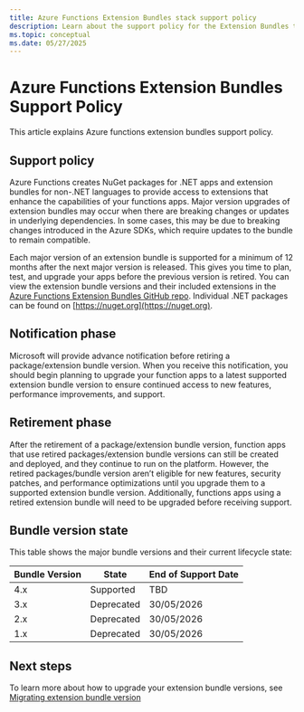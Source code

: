 ```yaml
---
title: Azure Functions Extension Bundles stack support policy
description: Learn about the support policy for the Extension Bundles that Azure Functions supports.
ms.topic: conceptual
ms.date: 05/27/2025
---
```



# Azure Functions Extension Bundles Support Policy

This article explains Azure functions extension bundles support policy. 

## Support policy 

Azure Functions creates NuGet packages for .NET apps and extension bundles for non-.NET languages to provide access to extensions that enhance the capabilities of your functions apps. Major version upgrades of extension bundles may occur when there are breaking changes or updates in underlying dependencies. In some cases, this may be due to breaking changes introduced in the Azure SDKs, which require updates to the bundle to remain compatible.  

Each major version of an extension bundle is supported for a minimum of 12 months after the next major version is released. This gives you time to plan, test, and upgrade your apps before the previous version is retired. You can view the extension bundle versions and their included extensions in the [Azure Functions Extension Bundles GitHub repo](https://github.com/Azure/azure-functions-extension-bundles/releases). Individual .NET packages can be found on [https://nuget.org](https://nuget.org). 

## Notification phase 

Microsoft will provide advance notification before retiring a package/extension bundle version. When you receive this notification, you should begin planning to upgrade your function apps to a latest supported extension bundle version to ensure continued access to new features, performance improvements, and support. 

## Retirement phase 

After the retirement of a package/extension bundle version, function apps that use retired packages/extension bundle versions can still be created and deployed, and they continue to run on the platform. However, the retired packages/bundle version aren’t eligible for new features, security patches, and performance optimizations until you upgrade them to a supported extension bundle version. Additionally, functions apps using a retired extension bundle will need to be upgraded before receiving support. 

## Bundle version state 

This table shows the major bundle versions and their current lifecycle state: 

| Bundle Version | State      | End of Support Date |
|----------------|------------|---------------------|
| 4.x            | Supported  | TBD                 |
| 3.x            | Deprecated | 30/05/2026          |
| 2.x            | Deprecated | 30/05/2026          |
| 1.x            | Deprecated | 30/05/2026          |

## Next steps 

To learn more about how to upgrade your extension bundle versions, see [Migrating extension bundle version](https://learn.microsoft.com/en-us/azure/azure-functions/migrating-extension-bundle-version)
